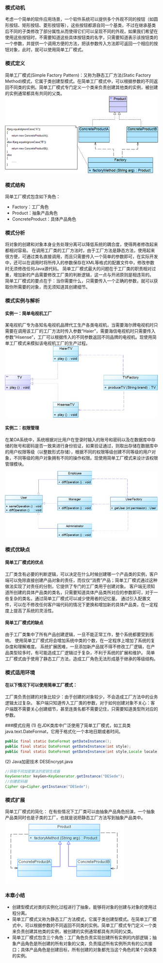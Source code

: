 ### 模式动机
考虑一个简单的软件应用场景，一个软件系统可以提供多个外观不同的按钮（如圆形按钮、矩形按钮、菱形按钮等），这些按钮都源自同一个基类，不过在继承基类后不同的子类修改了部分属性从而使得它们可以呈现不同的外观，如果我们希望在使用这些按钮时，不需要知道这些具体按钮类的名字，只需要知道表示该按钮类的一个参数，并提供一个调用方便的方法，把该参数传入方法即可返回一个相应的按钮对象，此时，就可以使用简单工厂模式。
### 模式定义
简单工厂模式(Simple Factory Pattern)：又称为静态工厂方法(Static Factory Method)模式，它属于类创建型模式。在简单工厂模式中，可以根据参数的不同返回不同类的实例。简单工厂模式专门定义一个类来负责创建其他类的实例，被创建的实例通常都具有共同的父类。 
![简单工厂模式](simpleFactory/tv/简单工厂模式.png)

### 模式结构
简单工厂模式包含如下角色：
* Factory：工厂角色
* Product：抽象产品角色
* ConcreteProduct：具体产品角色

### 模式分析
将对象的创建和对象本身业务处理分离可以降低系统的耦合度，使得两者修改起来都相对容易。 
在调用工厂类的工厂方法时，由于工厂方法是静态方法，使用起来很方便，可通过类名直接调用，而且只需要传入一个简单的参数即可，在实际开发中，还可以在调用时将所传入的参数保存在XML等格式的配置文件中，修改参数时无须修改任何Java源代码。
简单工厂模式最大的问题在于工厂类的职责相对过重，增加新的产品需要修改工厂类的判断逻辑，这一点与开闭原则是相违背的。
简单工厂模式的要点在于：当你需要什么，只需要传入一个正确的参数，就可以获取你所需要的对象，而无须知道其创建细节。  

### 模式实例与解析
#### 实例一：简单电视机工厂
某电视机厂专为各知名电视机品牌代工生产各类电视机，当需要海尔牌电视机时只需要在调用该工厂的工厂方法时传入参数“Haier”，需要海信电视机时只需要传入参数“Hisense”，工厂可以根据传入的不同参数返回不同品牌的电视机。现使用简单工厂模式来模拟该电视机工厂的生产过程。
![结构图](simpleFactory/tv/电视机.jpg)

#### 实例二：权限管理
在某OA系统中，系统根据对比用户在登录时输入的账号和密码以及在数据库中存储的账号和密码是否一致来进行身份验证，如果验证通过，则取出存储在数据库中的用户权限等级（以整数形式存储），根据不同的权限等级创建不同等级的用户对象，不同等级的用户对象拥有不同的操作权限。现使用简单工厂模式来设计该权限管理模块。

![结构图](simpleFactory/tv/权限管理.jpg)

### 模式优缺点

#### 简单工厂模式的优点
工厂类含有必要的判断逻辑，可以决定在什么时候创建哪一个产品类的实例，客户端可以免除直接创建产品对象的责任，而仅仅“消费”产品；简单工厂模式通过这种做法实现了对责任的分割，它提供了专门的工厂类用于创建对象。
客户端无须知道所创建的具体产品类的类名，只需要知道具体产品类所对应的参数即可，对于一些复杂的类名，通过简单工厂模式可以减少使用者的记忆量。
通过引入配置文件，可以在不修改任何客户端代码的情况下更换和增加新的具体产品类，在一定程度上提高了系统的灵活性。

#### 简单工厂模式的缺点
由于工厂类集中了所有产品创建逻辑，一旦不能正常工作，整个系统都要受到影响。
使用简单工厂模式将会增加系统中类的个数，在一定程序上增加了系统的复杂度和理解难度。
系统扩展困难，一旦添加新产品就不得不修改工厂逻辑，在产品类型较多时，有可能造成工厂逻辑过于复杂，不利于系统的扩展和维护。
简单工厂模式由于使用了静态工厂方法，造成工厂角色无法形成基于继承的等级结构。

### 模式适用环境
#### 在以下情况下可以使用简单工厂模式：
工厂类负责创建的对象比较少：由于创建的对象较少，不会造成工厂方法中的业务逻辑太过复杂。
客户端只知道传入工厂类的参数，对于如何创建对象不关心：客户端既不需要关心创建细节，甚至连类名都不需要记住，只需要知道类型所对应的参数。

###模式应用
(1) 在JDK类库中广泛使用了简单工厂模式，如工具类java.text.DateFormat，它用于格式化一个本地日期或者时间。
```java
public final static DateFormat getDateInstance();
public final static DateFormat getDateInstance(int style);
public final static DateFormat getDateInstance(int style,Locale locale);
```
(2) Java加密技术 DESEncrypt.java
```java
//获取不同加密算法的密钥生成器
KeyGenerator keyGen=KeyGenerator.getInstance("DESede");
//创建密码器
Cipher cp=Cipher.getInstance("DESede");
```
### 模式扩展
简单工厂模式的简化：
在有些情况下工厂类可以由抽象产品角色扮演，一个抽象产品类同时也是子类的工厂，也就是说把静态工厂方法写到抽象产品类中。
![结构图](simpleFactory/tv/简化.png)
### 本章小结
* 创建型模式对类的实例化过程进行了抽象，能够将对象的创建与对象的使用过程分离。
* 简单工厂模式又称为静态工厂方法模式，它属于类创建型模式。在简单工厂模式中，可以根据参数的不同返回不同类的实例。简单工厂模式专门定义一个类来负责创建其他类的实例，被创建的实例通常都具有共同的父类。
* 简单工厂模式包含三个角色：工厂角色负责实现创建所有实例的内部逻辑；抽象产品角色是所创建的所有对象的父类，负责描述所有实例所共有的公共接口；具体产品角色是创建目标，所有创建的对象都充当这个角色的某个具体类的实例。
